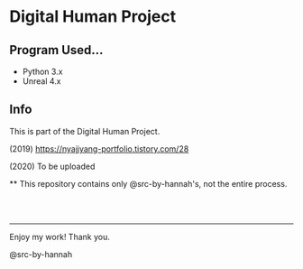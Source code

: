 # Digital Human Project

## Program Used...

- Python 3.x
- Unreal 4.x


## Info

This is part of the Digital Human Project.

(2019) https://nyajjyang-portfolio.tistory.com/28

(2020) To be uploaded

** This repository contains only @src-by-hannah's, not the entire process.

<br><br>

---

Enjoy my work! Thank you.

@src-by-hannah
